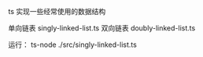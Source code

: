 ts 实现一些经常使用的数据结构

单向链表 singly-linked-list.ts
双向链表 doubly-linked-list.ts

运行：
ts-node ./src/singly-linked-list.ts
